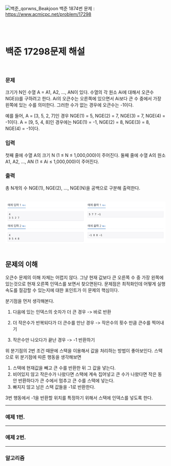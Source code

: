 
<img src = "/img/BeakJoon/백준.png" width=1000px alt="백준_qorwns_Beakjoon"></img>
백준 1874번 문제 : https://www.acmicpc.net/problem/17298

<meta name="keywords" content="코딩테스트, 스택, 정렬, 오큰수">
<meta name=“description” content = “백준 17298번 문제”>

</br></br>

백준 17298문제 해설
=============
</br>

### 문제
크기가 N인 수열 A = A1, A2, ..., AN이 있다. 수열의 각 원소 Ai에 대해서 오큰수 NGE(i)를 구하려고 한다. Ai의 오큰수는 오른쪽에 있으면서 Ai보다 큰 수 중에서 가장 왼쪽에 있는 수를 의미한다. 그러한 수가 없는 경우에 오큰수는 -1이다.

예를 들어, A = [3, 5, 2, 7]인 경우 NGE(1) = 5, NGE(2) = 7, NGE(3) = 7, NGE(4) = -1이다. A = [9, 5, 4, 8]인 경우에는 NGE(1) = -1, NGE(2) = 8, NGE(3) = 8, NGE(4) = -1이다.

### 입력
첫째 줄에 수열 A의 크기 N (1 ≤ N ≤ 1,000,000)이 주어진다. 둘째 줄에 수열 A의 원소 A1, A2, ..., AN (1 ≤ Ai ≤ 1,000,000)이 주어진다.

### 출력
총 N개의 수 NGE(1), NGE(2), ..., NGE(N)을 공백으로 구분해 출력한다.
</br></br></br>
<img src = "/img/BeakJoon/No.17298.png" width=1000px alt="오큰수"></img>
</br></br>

## 문제의 이해

오큰수 문제의 이해 자체는 어렵지 않다. 그냥 현재 값보다 큰 오른쪽 수 중 가장 왼쪽에 있는것으로 현재 오른쪽 인덱스를 보면서 찾으면된다. 문제점은 최적화인데 어떻게 실행 속도를 절감할 수 있는지에 대한 포인트가
이 문제의 핵심이다.

분기점을 먼저 생각해본다.
1. 다음에 있는 인덱스의 숫자가 더 큰 경우
-> 바로 반환

2. 더 작은수가 반복되다가 더 큰수를 만난 경우
-> 작은수의 횟수 만큼 큰수를 찍어내기

3. 작은수만 나오다가 끝난 경우
-> -1 반환하기

위 분기점의 2번 조건 때문에 스택을 이용해서 값을 처리하는 방법이 좋아보인다.
스택으로 위 분기점에 따른 행동을 생각해보면

1. 스택에 현재값을 빼고 큰 수를 반환한 뒤 그 값을 넣는다.
2. 비어있지 않고 작은수가 나왔다면 스택에 계속 집어넣고 큰 수가 나왔다면 작은 동안 반환하다가 큰 수에서 멈추고 큰 수를 스택에 넣는다.
3. 빠지지 않고 남은 스택 값들을 -1로 반환한다.

3번 행동에서 -1을 반환할 위치를 특정하기 위해서 스택에 인덱스를 넣도록 한다.

---

### 예제 1번.

---

### 예제 2번.

---

### 알고리즘


```java
   
```
